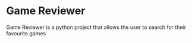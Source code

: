 # Game Reviewer

Game Reviewer is a python project that allows the user to search for their favourite games
